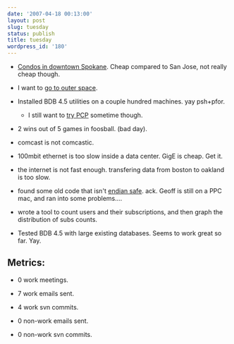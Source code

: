 ```yaml
---
date: '2007-04-18 00:13:00'
layout: post
slug: tuesday
status: publish
title: tuesday
wordpress_id: '180'
---
```




  * [Condos in downtown Spokane](http://www.wellsandcompany.biz/pages/sections/condos_loft.htm). Cheap compared to San Jose, not really cheap though.


  * I want to [go to outer space](http://antwrp.gsfc.nasa.gov/apod/ap070417.html). 


  * Installed BDB 4.5 utilities on a couple hundred machines. yay psh+pfor.


    * I still want to [try PCP](http://www.theether.org/pcp/) sometime though.





  * 2 wins out of 5 games in foosball. (bad day).


  * comcast is not comcastic.


  * 100mbit ethernet is too slow inside a data center. GigE is cheap. Get it.


  * the internet is not fast enough. transfering data from boston to oakland is too slow.


  * found some old code that isn't [endian safe](http://en.wikipedia.org/wiki/Endianness). ack. Geoff is still on a PPC mac, and ran into some problems....



  * wrote a tool to count users and their subscriptions, and then graph the distribution of subs counts.



  * Tested BDB 4.5 with large existing databases. Seems to work great so far. Yay.




## Metrics:






  * 0 work meetings.


  * 7 work emails sent.


  * 4 work svn commits.


  * 0 non-work emails sent.


  * 0 non-work svn commits.



